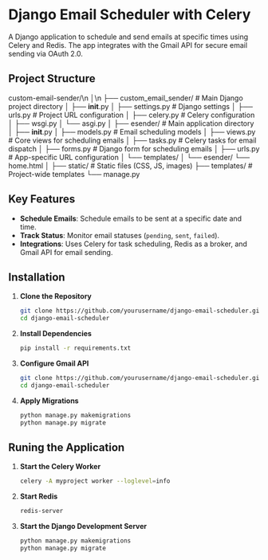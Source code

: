 # Django Email Scheduler with Celery

A Django application to schedule and send emails at specific times using Celery and Redis. The app integrates with the Gmail API for secure email sending via OAuth 2.0.

## Project Structure

custom-email-sender/\n
│\n
├── custom_email_sender/               # Main Django project directory
│   ├── __init__.py
│   ├── settings.py          # Django settings
│   ├── urls.py              # Project URL configuration
│   ├── celery.py            # Celery configuration
│   ├── wsgi.py
│   └── asgi.py
│
├── esender/                   # Main application directory
│   ├── __init__.py
│   ├── models.py            # Email scheduling models
│   ├── views.py             # Core views for scheduling emails
│   ├── tasks.py             # Celery tasks for email dispatch
│   ├── forms.py             # Django form for scheduling emails
│   ├── urls.py              # App-specific URL configuration
│   └── templates/
│       └── esender/ 
            └── home.html
│
├── static/                  # Static files (CSS, JS, images)
├── templates/               # Project-wide templates
└── manage.py

## Key Features

- **Schedule Emails**: Schedule emails to be sent at a specific date and time.
- **Track Status**: Monitor email statuses (`pending`, `sent`, `failed`).
- **Integrations**: Uses Celery for task scheduling, Redis as a broker, and Gmail API for email sending.

## Installation

1. **Clone the Repository**
   ```bash
   git clone https://github.com/yourusername/django-email-scheduler.git
   cd django-email-scheduler
2. **Install Dependencies**
   ```bash
   pip install -r requirements.txt
3. **Configure Gmail API**
   ```bash
   git clone https://github.com/yourusername/django-email-scheduler.git
   cd django-email-scheduler
4. **Apply Migrations**
   ```bash
   python manage.py makemigrations
   python manage.py migrate

## Runing the Application

1. **Start the Celery Worker**
   ```bash
   celery -A myproject worker --loglevel=info

2. **Start Redis**
   ```bash
   redis-server

3. **Start the Django Development Server**
   ```bash
   python manage.py makemigrations
   python manage.py migrate
